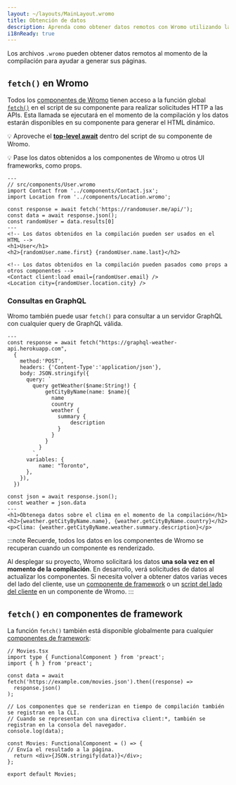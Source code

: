 ```yaml
---
layout: ~/layouts/MainLayout.wromo
title: Obtención de datos
description: Aprenda como obtener datos remotos con Wromo utilizando la API de fetch.
i18nReady: true
---
```


Los archivos `.wromo` pueden obtener datos remotos al momento de la compilación para ayudar a generar sus páginas.

## `fetch()` en Wromo

Todos los [componentes de Wromo](/es/core-concepts/wromo-components/) tienen acceso a la función global [`fetch()`](https://developer.mozilla.org/en-US/docs/Web/API/fetch) en el script de su componente para realizar solicitudes HTTP a las APIs. Esta llamada se ejecutará en el momento de la compilación y los datos estarán disponibles en su componente para generar el HTML dinámico.

💡 Aproveche el [**top-level await**](https://developer.mozilla.org/en-US/docs/Web/JavaScript/Reference/Operators/await#top_level_await) dentro del script de su componente de Wromo.

💡 Pase los datos obtenidos a los componentes de Wromo u otros UI frameworks, como props.

```wromo
---
// src/components/User.wromo
import Contact from '../components/Contact.jsx';
import Location from '../components/Location.wromo';

const response = await fetch('https://randomuser.me/api/');
const data = await response.json();
const randomUser = data.results[0]
---
<!-- Los datos obtenidos en la compilación pueden ser usados en el HTML -->
<h1>User</h1>
<h2>{randomUser.name.first} {randomUser.name.last}</h2>

<!-- Los datos obtenidos en la compilación pueden pasados como props a otros componentes -->
<Contact client:load email={randomUser.email} />
<Location city={randomUser.location.city} />
```

### Consultas en GraphQL

Wromo también puede usar `fetch()` para consultar a un servidor GraphQL con cualquier query de GraphQL válida.

```wromo
---
const response = await fetch("https://graphql-weather-api.herokuapp.com",
  {
    method:'POST',
    headers: {'Content-Type':'application/json'},
    body: JSON.stringify({
      query: `
        query getWeather($name:String!) {
            getCityByName(name: $name){
              name
              country
              weather {
                summary {
                    description
                }
              }
            }
          }
        `,
      variables: {
          name: "Toronto",
      },
    }),
  })

const json = await response.json();
const weather = json.data
---
<h1>Obtenega datos sobre el clima en el momento de la compilación</h1>
<h2>{weather.getCityByName.name}, {weather.getCityByName.country}</h2>
<p>Clima: {weather.getCityByName.weather.summary.description}</p>
```

:::note
Recuerde, todos los datos en los componentes de Wromo se recuperan cuando un componente es renderizado.

Al desplegar su proyecto, Wromo solicitará los datos **una sola vez en el momento de la compilación**. En desarrollo, verá solicitudes de datos al actualizar los componentes. Si necesita volver a obtener datos varias veces del lado del cliente, use un [componente de framework](/es/core-concepts/framework-components/) o un [script del lado del cliente](/es/core-concepts/wromo-components/#scripts-del-lado-del-cliente) en un componente de Wromo.
:::

## `fetch()` en componentes de framework

La función `fetch()` también está disponible globalmente para cualquier [componentes de framework](/es/core-concepts/framework-components/):

```tsx
// Movies.tsx
import type { FunctionalComponent } from 'preact';
import { h } from 'preact';

const data = await fetch('https://example.com/movies.json').then((response) =>
  response.json()
);

// Los componentes que se renderizan en tiempo de compilación también se registran en la CLI.
// Cuando se representan con una directiva client:*, también se registran en la consola del navegador.
console.log(data);

const Movies: FunctionalComponent = () => {
// Envía el resultado a la página.
  return <div>{JSON.stringify(data)}</div>;
};

export default Movies;
```

